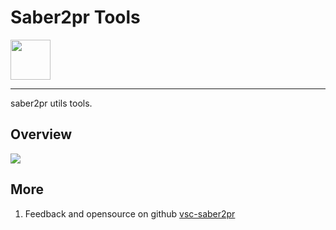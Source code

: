 # Saber2pr Tools

<img height="64px" src="https://cdn.jsdelivr.net/gh/saber2pr/MyWeb@master/resource/image/vsc-saber2pr-logo.png" />

---

saber2pr utils tools.

## Overview

![](https://cdn.jsdelivr.net/gh/saber2pr/MyWeb@master/resource/image/220130-vsc-saber2pr-menu.png)

## More

1. Feedback and opensource on github [vsc-saber2pr](https://github.com/Saber2pr/vsc-saber2pr)
